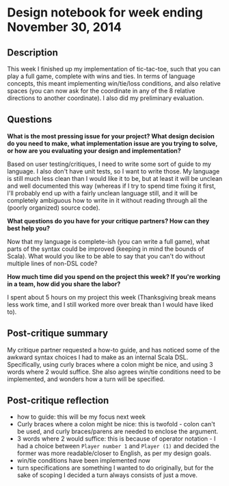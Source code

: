# Design notebook for week ending November 30, 2014

## Description

This week I finished up my implementation of tic-tac-toe, such that you can play a full game, complete with wins and ties. In terms of language concepts, this meant implementing win/tie/loss conditions, and also relative spaces (you can now ask for the coordinate in any of the 8 relative directions to another coordinate). I also did my preliminary evaluation.

## Questions

**What is the most pressing issue for your project? What design decision do
you need to make, what implementation issue are you trying to solve, or how
are you evaluating your design and implementation?**

Based on user testing/critiques, I need to write some sort of guide to my language. I also don't have unit tests, so I want to write those. My language is still much less clean than I would like it to be, but at least it will be unclean and well documented this way (whereas if I try to spend time fixing it first, I'll probably end up with a fairly unclean language still, and it will be completely ambiguous how to write in it without reading through all the (poorly organized) source code).

**What questions do you have for your critique partners? How can they best help
you?**

Now that my language is complete-ish (you can write a full game), what parts of the syntax could be improved (keeping in mind the bounds of Scala). What would you like to be able to say that you can't do without multiple lines of non-DSL code?

**How much time did you spend on the project this week? If you're working in a
team, how did you share the labor?**

I spent about 5 hours on my project this week (Thanksgiving break means less work time, and I still worked more over break than I would have liked to).

## Post-critique summary

My critique partner requested a how-to guide, and has noticed some of the awkward syntax choices I had to make as an internal Scala DSL. Specifically, using curly braces where a colon might be nice, and using 3 words where 2 would suffice. She also agrees win/tie conditions need to be implemented, and wonders how a turn will be specified.

## Post-critique reflection
  * how to guide: this will be my focus next week
  * Curly braces where a colon might be nice: this is twofold - colon can't be used, and curly braces/parens are needed to enclose the argument.
  * 3 words where 2 would suffice: this is because of operator notation - I had a choice between ```Player number 1``` and ```Player (1)``` and decided the former was more readable/closer to English, as per my design goals.
  * win/tie conditions have been implemented now
  * turn specifications are something I wanted to do originally, but for the sake of scoping I decided a turn always consists of just a move.
